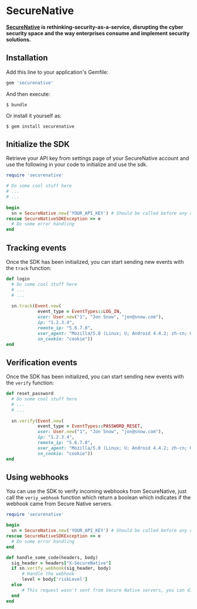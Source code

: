 # SecureNative
**[SecureNative](https://www.securenative.com/) is rethinking-security-as-a-service, disrupting the cyber security space and the way enterprises consume and implement security solutions.**

## Installation

Add this line to your application's Gemfile:

```ruby
gem 'securenative'
```

And then execute:

    $ bundle

Or install it yourself as:

    $ gem install securenative

## Initialize the SDK
Retrieve your API key from settings page of your SecureNative account and use the following in your code to initialize and use the sdk.
```ruby
require 'securenative'

# Do some cool stuff here
# ...
# ...
 
begin
  sn = SecureNative.new('YOUR_API_KEY') # Should be called before any other call to securenative
rescue SecureNativeSDKException => e
  # Do some error handling
end
```

## Tracking events
Once the SDK has been initialized, you can start sending new events with the `track` function:
```ruby
def login
  # Do some cool stuff here
  # ...
  # ...
  
  sn.track(Event.new(
            event_type = EventTypes::LOG_IN,
            user: User.new("1", "Jon Snow", "jon@snow.com"),
            ip: "1.2.3.4",
            remote_ip: "5.6.7.8",
            user_agent: "Mozilla/5.0 (Linux; U; Android 4.4.2; zh-cn; GT-I9500 Build/KOT49H) AppleWebKit/537.36 (KHTML, like Gecko)Version/4.0 MQQBrowser/5.0 QQ-URL-Manager Mobile Safari/537.36",
            sn_cookie: "cookie"))
end
```

## Verification events
Once the SDK has been initialized, you can start sending new events with the `verify` function:
```ruby
def reset_password
  # Do some cool stuff here
  # ...
  # ...
  
  sn.verify(Event.new(
            event_type = EventTypes::PASSWORD_RESET,
            user: User.new("1", "Jon Snow", "jon@snow.com"),
            ip: "1.2.3.4",
            remote_ip: "5.6.7.8",
            user_agent: "Mozilla/5.0 (Linux; U; Android 4.4.2; zh-cn; GT-I9500 Build/KOT49H) AppleWebKit/537.36 (KHTML, like Gecko)Version/4.0 MQQBrowser/5.0 QQ-URL-Manager Mobile Safari/537.36",
            sn_cookie: "cookie"))
end
```

## Using webhooks
You can use the SDK to verify incoming webhooks from SecureNative, just call the `veriy_webhook` function which return a boolean which indicates if the webhook came from Secure Native servers.
```ruby
require 'securenative'

begin
  sn = SecureNative.new('YOUR_API_KEY') # Should be called before any other call to securenative
rescue SecureNativeSDKException => e
  # Do some error handling
end

def handle_some_code(headers, body)
  sig_header = headers["X-SecureNative"]
  if sn.verify_webhook(sig_header, body)
      # Handle the webhook
      level = body['riskLevel']
  else
      # This request wasn't sent from Secure Native servers, you can dismiss/investigate it
  end
end
```
